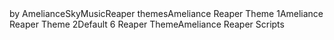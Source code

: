 <!DOCTYPE html><html><head><link href="https://fonts.googleapis.com/css?family=Montserrat&display=swap" rel="stylesheet" /><link href="./css/main.css" rel="stylesheet" /><title>Document</title></head><body><div class="v2_2"><div class="v2_3"><div class="v2_7"></div><span class="v2_5">by AmelianceSkyMusic</span><span class="v2_6">Reaper themes</span><span class="v2_8">Ameliance Reaper Theme 1</span><span class="v2_9">Ameliance Reaper Theme 2</span><span class="v2_11">Default 6 Reaper Theme</span><span class="v2_10">Ameliance Reaper Scripts</span></div></div></body></html>
